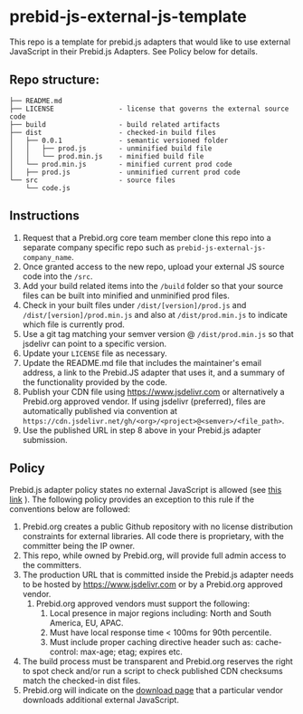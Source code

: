 # prebid-js-external-js-template

This repo is a template for prebid.js adapters that would like to use external JavaScript in their Prebid.js Adapters. See Policy below for details. 

## Repo structure:

```
├── README.md
├── LICENSE                - license that governs the external source code
├── build                  - build related artifacts
├── dist                   - checked-in build files
│   ├── 0.0.1              - semantic versioned folder
│   │   ├── prod.js        - unminified build file
│   │   └── prod.min.js    - minified build file
│   └── prod.min.js        - minified current prod code
│   ├── prod.js            - unminified current prod code
└── src                    - source files
    └── code.js
```

## Instructions

 1. Request that a Prebid.org core team member clone this repo into a separate company specific repo such as `prebid-js-external-js-company_name`.
 1. Once granted access to the new repo, upload your external JS source code into the `/src`.
 1. Add your build related items into the `/build` folder so that your source files can be built into minified and unminified prod files.
 1. Check in your built files under `/dist/[version]/prod.js` and `/dist/[version]/prod.min.js` and also at `/dist/prod.min.js` to indicate which file is currently prod.
 1. Use a git tag matching your semver version @ `/dist/prod.min.js` so that jsdelivr can point to a specific version. 
 1. Update your `LICENSE` file as necessary.
 1. Update the README.md file that includes the maintainer's email address, a link to the Prebid.JS adapter that uses it, and a summary of the functionality provided by the code.
 1. Publish your CDN file using https://www.jsdelivr.com or alternatively a Prebid.org approved vendor. If using jsdelivr (preferred), files are automatically published via convention at `https://cdn.jsdelivr.net/gh/<org>/<project>@<semver>/<file_path>`. 
 1. Use the published URL in step 8 above in your Prebid.js adapter submission. 

## Policy

Prebid.js adapter policy states no external JavaScript is allowed (see [this link](http://Prebid.org/dev-docs/bidder-adaptor.html#bidder-adaptor-Required-Adapter-Conventions) ). The following policy provides an exception to this rule if the conventions below are followed:

1. Prebid.org creates a public Github repository with no license distribution constraints for external libraries. All code there is proprietary, with the committer being the IP owner.
1. This repo, while owned by Prebid.org, will provide full admin access to the committers.
1. The production URL that is committed inside the Prebid.js adapter needs to be hosted by https://www.jsdelivr.com or by a Prebid.org approved vendor.
    1. Prebid.org approved vendors must support the following:
        1. Local presence in major regions including: North and South America, EU, APAC.
        1. Must have local response time < 100ms for 90th percentile. 
        1. Must include proper caching directive header such as: cache-control: max-age; etag; expires etc.
1. The build process must be transparent and Prebid.org reserves the right to spot check and/or run a script to check published CDN checksums match the checked-in dist files.
1. Prebid.org will indicate on the [download page](http://prebid.org/download.html) that a particular vendor downloads additional external JavaScript. 